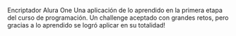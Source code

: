 Encriptador Alura One
Una aplicación de lo aprendido en la primera etapa del curso de programación.
Un challenge aceptado con grandes retos, pero gracias a lo aprendido se logró aplicar en su totalidad!
